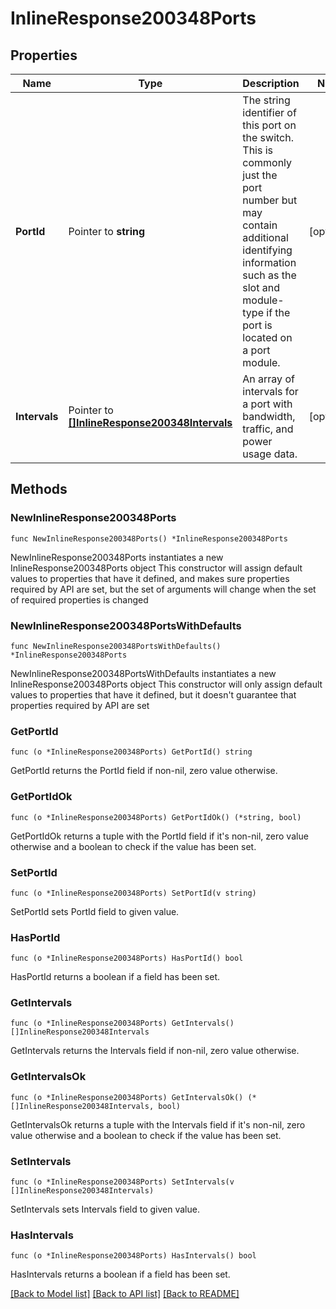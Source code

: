 # InlineResponse200348Ports

## Properties

Name | Type | Description | Notes
------------ | ------------- | ------------- | -------------
**PortId** | Pointer to **string** | The string identifier of this port on the switch. This is commonly just the port number but may contain additional identifying information such as the slot and module-type if the port is located on a port module. | [optional] 
**Intervals** | Pointer to [**[]InlineResponse200348Intervals**](InlineResponse200348Intervals.md) | An array of intervals for a port with bandwidth, traffic, and power usage data. | [optional] 

## Methods

### NewInlineResponse200348Ports

`func NewInlineResponse200348Ports() *InlineResponse200348Ports`

NewInlineResponse200348Ports instantiates a new InlineResponse200348Ports object
This constructor will assign default values to properties that have it defined,
and makes sure properties required by API are set, but the set of arguments
will change when the set of required properties is changed

### NewInlineResponse200348PortsWithDefaults

`func NewInlineResponse200348PortsWithDefaults() *InlineResponse200348Ports`

NewInlineResponse200348PortsWithDefaults instantiates a new InlineResponse200348Ports object
This constructor will only assign default values to properties that have it defined,
but it doesn't guarantee that properties required by API are set

### GetPortId

`func (o *InlineResponse200348Ports) GetPortId() string`

GetPortId returns the PortId field if non-nil, zero value otherwise.

### GetPortIdOk

`func (o *InlineResponse200348Ports) GetPortIdOk() (*string, bool)`

GetPortIdOk returns a tuple with the PortId field if it's non-nil, zero value otherwise
and a boolean to check if the value has been set.

### SetPortId

`func (o *InlineResponse200348Ports) SetPortId(v string)`

SetPortId sets PortId field to given value.

### HasPortId

`func (o *InlineResponse200348Ports) HasPortId() bool`

HasPortId returns a boolean if a field has been set.

### GetIntervals

`func (o *InlineResponse200348Ports) GetIntervals() []InlineResponse200348Intervals`

GetIntervals returns the Intervals field if non-nil, zero value otherwise.

### GetIntervalsOk

`func (o *InlineResponse200348Ports) GetIntervalsOk() (*[]InlineResponse200348Intervals, bool)`

GetIntervalsOk returns a tuple with the Intervals field if it's non-nil, zero value otherwise
and a boolean to check if the value has been set.

### SetIntervals

`func (o *InlineResponse200348Ports) SetIntervals(v []InlineResponse200348Intervals)`

SetIntervals sets Intervals field to given value.

### HasIntervals

`func (o *InlineResponse200348Ports) HasIntervals() bool`

HasIntervals returns a boolean if a field has been set.


[[Back to Model list]](../README.md#documentation-for-models) [[Back to API list]](../README.md#documentation-for-api-endpoints) [[Back to README]](../README.md)


